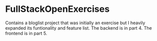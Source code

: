 # FullStackOpenExercises
Contains a bloglist project that was initially an exercise but I heavily expanded its funtionality and feature list. 
The backend is in part 4. The frontend is in part 5.
